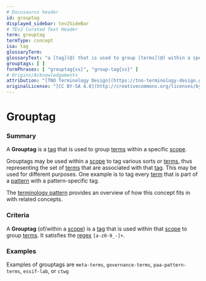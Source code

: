 ```yaml
---
# Docusaurus header
id: grouptag
displayed_sidebar: tev2SideBar
# TEv2 Curated Text Header
term: grouptag
termType: concept
isa: tag
glossaryTerm:
glossaryText: "a [tag](@) that is used to group [terms](@) within a specific [scope](@)."
grouptags: [ ]
formPhrases: [ "grouptag{ss}", "group-tag{ss}" ]
# Origins/Acknowledgements
attribution: "[TNO Terminology Design](https://tno-terminology-design.github.io/tev2-specifications/docs)"
originalLicense: "[CC BY-SA 4.0](http://creativecommons.org/licenses/by-sa/4.0/?ref=chooser-v1)"
---
```


# Grouptag

### Summary
A **Grouptag** is a [tag](@) that is used to group [terms](@) within a specific [scope](@).

Grouptags may be used within a [scope](@) to tag various sorts or [terms](@), thus representing the set of [terms](@) that are associated with that [tag](@). This may be used for different purposes. One example is to tag every [term](@) that is part of a [pattern](@) with a pattern-specific tag.

The [terminology pattern](pattern:terminology@) provides an overview of how this concept fits in with related concepts.

### Criteria
A **Grouptag** (of/within a [scope](@)) is a [tag](@) that is used within that [scope](@) to group [terms](@). It satisfies the [regex](@) `[a-z0-9_-]+`.

### Examples
Examples of grouptags are `meta-terms`, `governance-terms`, `paa-pattern-terms`, `essif-lab`, or `ctwg`
